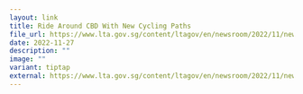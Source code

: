 ```yaml
---
layout: link
title: Ride Around CBD With New Cycling Paths
file_url: https://www.lta.gov.sg/content/ltagov/en/newsroom/2022/11/news-releases/ride_around_cbd_with_new_cycling_paths.html
date: 2022-11-27
description: ""
image: ""
variant: tiptap
external: https://www.lta.gov.sg/content/ltagov/en/newsroom/2022/11/news-releases/ride_around_CBD_with_new_cycling_paths.html
---
```

